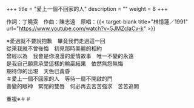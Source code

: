 +++
title = "愛上一個不回家的人"
description = ""
weight = 8
+++

作詞：丁曉雯　作曲：陳志遠　原唱：{{< target-blank title="林憶蓮／1991" url="https://www.youtube.com/watch?v=5JMZclaCv-k" >}}

※愛過就不要說抱歉　畢竟我們走過這一回  
從來我就不曾後悔　初見那時美麗的相約  
曾經以為　我會是你浪漫的愛情故事　唯一不變的永遠  
是我自己願意承受這樣的輸贏結果　依然無怨無悔  
期待你的出現　天色已黃昏  
＃愛上一個不回家的人　等待一扇不開啟的門  
善變的眼神　緊閉的雙唇　何必再去苦苦強求　苦苦追問  

重複※＃＃

